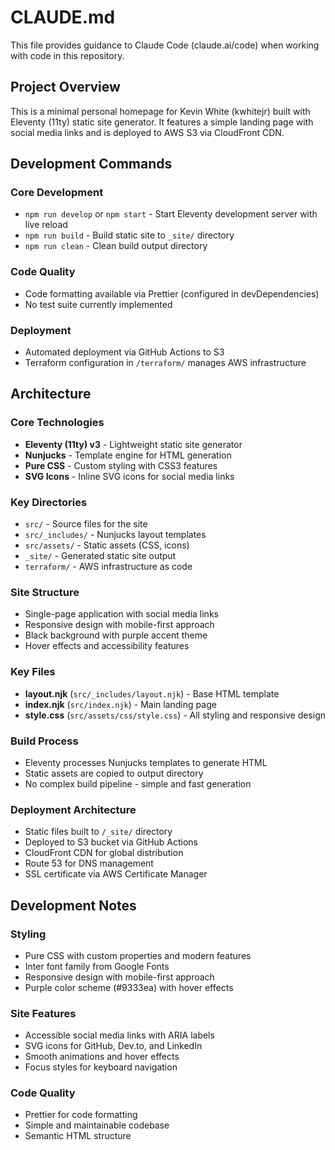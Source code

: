 # CLAUDE.md

This file provides guidance to Claude Code (claude.ai/code) when working with code in this repository.

## Project Overview

This is a minimal personal homepage for Kevin White (kwhitejr) built with Eleventy (11ty) static site generator. It features a simple landing page with social media links and is deployed to AWS S3 via CloudFront CDN.

## Development Commands

### Core Development
- `npm run develop` or `npm start` - Start Eleventy development server with live reload
- `npm run build` - Build static site to `_site/` directory
- `npm run clean` - Clean build output directory

### Code Quality
- Code formatting available via Prettier (configured in devDependencies)
- No test suite currently implemented

### Deployment
- Automated deployment via GitHub Actions to S3
- Terraform configuration in `/terraform/` manages AWS infrastructure

## Architecture

### Core Technologies
- **Eleventy (11ty) v3** - Lightweight static site generator
- **Nunjucks** - Template engine for HTML generation
- **Pure CSS** - Custom styling with CSS3 features
- **SVG Icons** - Inline SVG icons for social media links

### Key Directories
- `src/` - Source files for the site
- `src/_includes/` - Nunjucks layout templates
- `src/assets/` - Static assets (CSS, icons)
- `_site/` - Generated static site output
- `terraform/` - AWS infrastructure as code

### Site Structure
- Single-page application with social media links
- Responsive design with mobile-first approach
- Black background with purple accent theme
- Hover effects and accessibility features

### Key Files
- **layout.njk** (`src/_includes/layout.njk`) - Base HTML template
- **index.njk** (`src/index.njk`) - Main landing page
- **style.css** (`src/assets/css/style.css`) - All styling and responsive design

### Build Process
- Eleventy processes Nunjucks templates to generate HTML
- Static assets are copied to output directory
- No complex build pipeline - simple and fast generation

### Deployment Architecture
- Static files built to `/_site/` directory
- Deployed to S3 bucket via GitHub Actions
- CloudFront CDN for global distribution
- Route 53 for DNS management
- SSL certificate via AWS Certificate Manager

## Development Notes

### Styling
- Pure CSS with custom properties and modern features
- Inter font family from Google Fonts
- Responsive design with mobile-first approach
- Purple color scheme (#9333ea) with hover effects

### Site Features
- Accessible social media links with ARIA labels
- SVG icons for GitHub, Dev.to, and LinkedIn
- Smooth animations and hover effects
- Focus styles for keyboard navigation

### Code Quality
- Prettier for code formatting
- Simple and maintainable codebase
- Semantic HTML structure